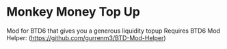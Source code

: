 # Monkey Money Top Up
Mod for BTD6 that gives you a generous liquidity topup
Requires BTD6 Mod Helper: (https://github.com/gurrenm3/BTD-Mod-Helper)
